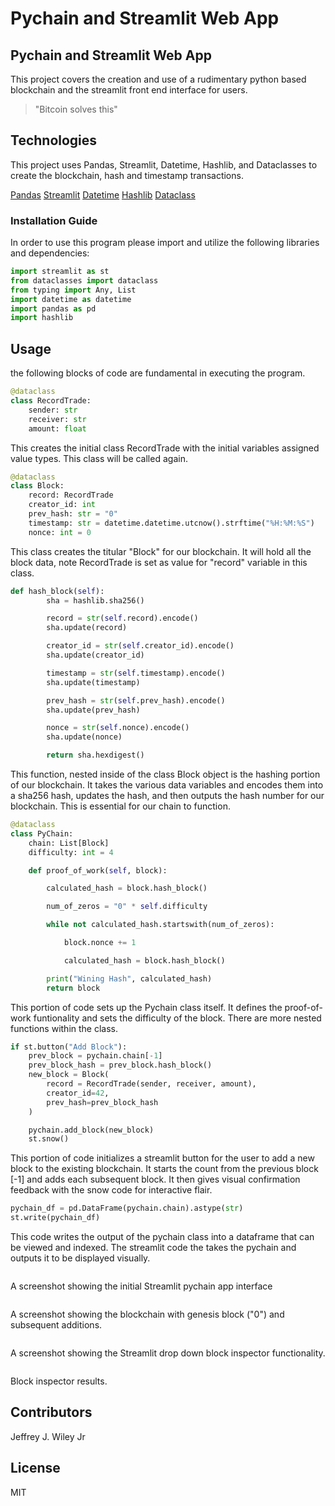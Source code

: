 # Pychain and Streamlit Web App

## Pychain and Streamlit Web App
This project covers the creation and use of a rudimentary python based blockchain and the streamlit front end interface for users. 

>"Bitcoin solves this"

## Technologies
This project uses Pandas, Streamlit, Datetime, Hashlib, and Dataclasses to create the blockchain, hash and timestamp transactions. 

[Pandas](https://github.com/pandas-dev/pandas)
[Streamlit](https://github.com/streamlit)
[Datetime](https://github.com/python/cpython/blob/main/Lib/datetime.py)
[Hashlib](https://github.com/python/cpython/blob/main/Lib/hashlib.py)
[Dataclass](https://github.com/python/cpython/blob/main/Lib/dataclasses.py)

### Installation Guide
In order to use this program please import and utilize the following libraries and dependencies: 

```python
import streamlit as st
from dataclasses import dataclass
from typing import Any, List
import datetime as datetime
import pandas as pd
import hashlib
```

## Usage 
the following blocks of code are fundamental in executing the program. 

```python
@dataclass
class RecordTrade:
    sender: str
    receiver: str
    amount: float
```
This creates the initial class RecordTrade with the initial variables assigned value types. This class will be called again. 

```python
@dataclass
class Block:
    record: RecordTrade
    creator_id: int
    prev_hash: str = "0"
    timestamp: str = datetime.datetime.utcnow().strftime("%H:%M:%S")
    nonce: int = 0
```
This class creates the titular "Block" for our blockchain. It will hold all the block data, note RecordTrade is set as value for "record" variable in this class. 

```python
def hash_block(self):
        sha = hashlib.sha256()

        record = str(self.record).encode()
        sha.update(record)

        creator_id = str(self.creator_id).encode()
        sha.update(creator_id)

        timestamp = str(self.timestamp).encode()
        sha.update(timestamp)

        prev_hash = str(self.prev_hash).encode()
        sha.update(prev_hash)

        nonce = str(self.nonce).encode()
        sha.update(nonce)

        return sha.hexdigest()
```
This function, nested inside of the class Block object is the hashing portion of our blockchain. It takes the various data variables and encodes them into a sha256 hash, updates the hash, and then outputs the hash number for our blockchain. This is essential for our chain to function. 

```python
@dataclass
class PyChain:
    chain: List[Block]
    difficulty: int = 4

    def proof_of_work(self, block):

        calculated_hash = block.hash_block()

        num_of_zeros = "0" * self.difficulty

        while not calculated_hash.startswith(num_of_zeros):

            block.nonce += 1

            calculated_hash = block.hash_block()

        print("Wining Hash", calculated_hash)
        return block
```
This portion of code sets up the Pychain class itself. It defines the proof-of-work funtionality and sets the difficulty of the block. There are more nested functions within the class.

```python
if st.button("Add Block"):
    prev_block = pychain.chain[-1]
    prev_block_hash = prev_block.hash_block()
    new_block = Block(
        record = RecordTrade(sender, receiver, amount),
        creator_id=42,
        prev_hash=prev_block_hash
    )

    pychain.add_block(new_block)
    st.snow()
```
This portion of code initializes a streamlit button for the user to add a new block to the existing blockchain. It starts the count from the previous block [-1] and adds each subsequent block. It then gives visual confirmation feedback with the snow code for interactive flair. 

```python
pychain_df = pd.DataFrame(pychain.chain).astype(str)
st.write(pychain_df)
```
This code writes the output of the pychain class into a dataframe that can be viewed and indexed. The streamlit code the takes the pychain and outputs it to be displayed visually. 



![<alt text>](https://i.postimg.cc/FKB6ckyp/Screen-Shot-2022-08-17-at-5-51-07-PM.png)

A screenshot showing the initial Streamlit pychain app interface

![<alt text>](https://i.postimg.cc/dtYx8Yyb/Screen-Shot-2022-08-17-at-5-51-18-PM.png)

A screenshot showing the blockchain with genesis block ("0") and subsequent additions. 

![<alt text>](https://i.postimg.cc/T2rk244C/Screen-Shot-2022-08-17-at-5-51-56-PM.png)

A screenshot showing the Streamlit drop down block inspector functionality. 

![<alt text>](https://i.postimg.cc/7hVM3pv4/Screen-Shot-2022-08-17-at-5-52-38-PM.png)

Block inspector results. 

## Contributors

Jeffrey J. Wiley Jr

## License

MIT